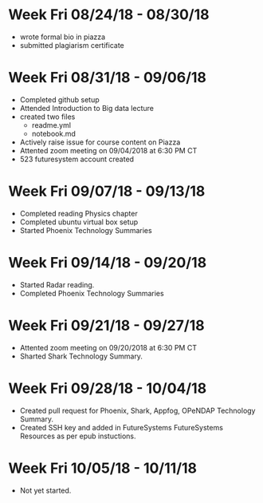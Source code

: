 # Week Fri 08/24/18 - 08/30/18
* wrote formal bio in piazza
* submitted plagiarism certificate

# Week Fri 08/31/18 - 09/06/18

* Completed github setup
* Attended Introduction to Big data lecture
* created two files
  *  readme.yml
  *  notebook.md
* Actively raise issue for course content on Piazza
* Attented zoom meeting on 09/04/2018 at 6:30 PM CT
* 523 futuresystem account created

# Week Fri 09/07/18 - 09/13/18

* Completed reading Physics chapter  
* Completed ubuntu virtual box setup
* Started 	Phoenix Technology Summaries

# Week Fri 09/14/18 - 09/20/18
* Started Radar reading.
* Completed 	Phoenix Technology Summaries

# Week Fri 09/21/18 - 09/27/18
* Attented zoom meeting on 09/20/2018 at 6:30 PM CT
* Sharted Shark Technology Summary.

# Week Fri 09/28/18 - 10/04/18
* Created pull request for Phoenix, Shark, Appfog, OPeNDAP Technology Summary.
* Created SSH key and added in FutureSystems FutureSystems Resources as per epub instuctions.

# Week Fri 10/05/18 - 10/11/18
* Not yet started.




